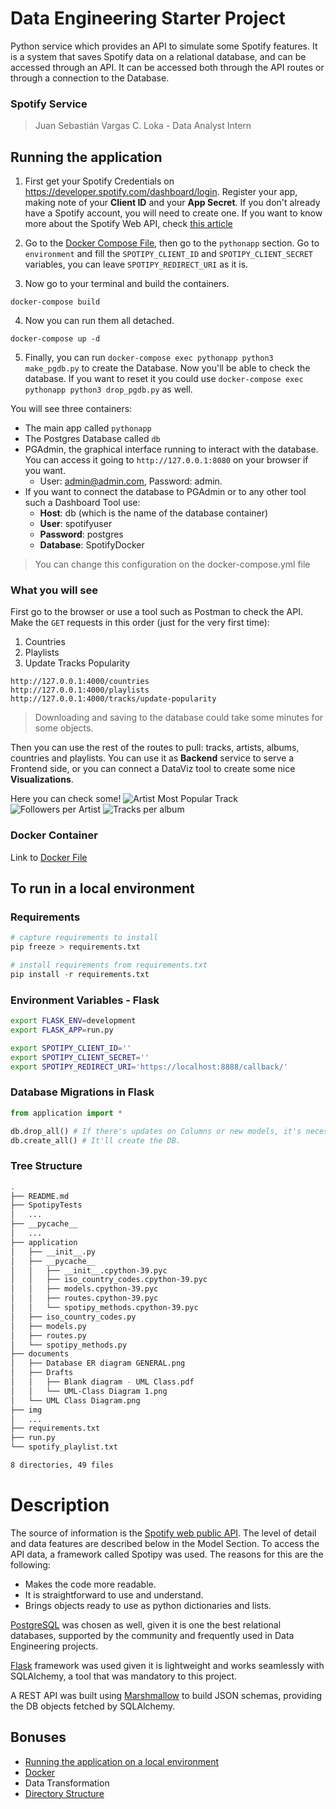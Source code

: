 # Data Engineering Starter Project
Python service which provides an API to simulate some Spotify features. It is a system that saves Spotify data on a relational database, and can be accessed through an API. It can be accessed both through the API routes or through a connection to the Database.

### Spotify Service
> Juan Sebastián Vargas C.
> Loka - Data Analyst Intern

## Running the application 
1. First get your Spotify Credentials on https://developer.spotify.com/dashboard/login. Register your app, making note of your **Client ID** and your **App Secret**. If you don't already have a Spotify account, you will need to create one. If you want to know more about the Spotify Web API, check [this article](https://kaylouisebennett.medium.com/getting-started-with-spotifys-web-api-part-1-cff30c1b23ef)

2. Go to the [Docker Compose File](https://github.com/juansevargasc/SpotifyData/blob/main/docker-compose.yml), then go to the `pythonapp` section. Go to `environment` and fill the `SPOTIPY_CLIENT_ID` and `SPOTIPY_CLIENT_SECRET` variables, you can leave `SPOTIPY_REDIRECT_URI` as it is.

3. Now go to your terminal and build the containers.
   
```docker-compose build```

4. Now you can run them all detached. 

```docker-compose up -d```

5. Finally, you can run 
`docker-compose exec pythonapp python3 make_pgdb.py`
to create the Database. Now you'll be able to check the database. If you want to reset it you could use `docker-compose exec pythonapp python3 drop_pgdb.py` as well.

You will see three containers:
- The main app called `pythonapp`
- The Postgres Database called `db`
- PGAdmin, the graphical interface running to interact with the database. You can access it going to `http://127.0.0.1:8080` on your browser if you want.
  - User: admin@admin.com, Password: admin.
- If you want to connect the database to PGAdmin or to any other tool such a Dashboard Tool use:
  - **Host**: db  (which is the name of the database container)
  - **User**: spotifyuser
  - **Password**: postgres
  - **Database**: SpotifyDocker

> You can change this configuration on the docker-compose.yml file

### What you will see

First go to the browser or use a tool such as Postman to check the API. Make the `GET` requests in this order (just for the very first time):
   1. Countries
   2. Playlists
   3. Update Tracks Popularity
   
```
http://127.0.0.1:4000/countries
http://127.0.0.1:4000/playlists
http://127.0.0.1:4000/tracks/update-popularity
```
> Downloading and saving to the database could take some minutes for some objects.

Then you can use the rest of the routes to pull: tracks, artists, albums, countries and playlists. You can use it as **Backend** service to serve a Frontend side, or you can connect a DataViz tool to create some nice **Visualizations**.

Here you can check some!
![Artist Most Popular Track](https://github.com/juansevargasc/SpotifyData/blob/main/img/Artist%20Most%20Popular%20Track.jpg)
![Followers per Artist](https://github.com/juansevargasc/SpotifyData/blob/main/img/Followers%20per%20Artist.jpg)
![Tracks per album](https://github.com/juansevargasc/SpotifyData/blob/main/img/%23%20Tracks%20per%20Album.jpg)

### Docker Container
Link to [Docker File](Dockerfile)


## To run in a local environment
### Requirements
```python
# capture requirements to install
pip freeze > requirements.txt

# install requirements from requirements.txt
pip install -r requirements.txt
```

### Environment Variables - Flask

```bash
export FLASK_ENV=development
export FLASK_APP=run.py

export SPOTIPY_CLIENT_ID=''
export SPOTIPY_CLIENT_SECRET=''
export SPOTIPY_REDIRECT_URI='https://localhost:8888/callback/'
```

### Database Migrations in Flask
```python
from application import *

db.drop_all() # If there's updates on Columns or new models, it's necessary to drop the DB
db.create_all() # It'll create the DB.
```

### Tree Structure
```bash
.
├── README.md
├── SpotipyTests
│   ...
├── __pycache__
│   ...
├── application
│   ├── __init__.py
│   ├── __pycache__
│   │   ├── __init__.cpython-39.pyc
│   │   ├── iso_country_codes.cpython-39.pyc
│   │   ├── models.cpython-39.pyc
│   │   ├── routes.cpython-39.pyc
│   │   └── spotipy_methods.cpython-39.pyc
│   ├── iso_country_codes.py
│   ├── models.py
│   ├── routes.py
│   └── spotipy_methods.py
├── documents
│   ├── Database ER diagram GENERAL.png
│   ├── Drafts
│   │   ├── Blank diagram - UML Class.pdf
│   │   └── UML-Class Diagram 1.png
│   └── UML Class Diagram.png
├── img
│   ...
├── requirements.txt
├── run.py
└── spotify_playlist.txt

8 directories, 49 files
```

# Description



The source of information is the [Spotify web public API](https://developer.spotify.com/documentation/web-api/). The level of detail and data features are described below in the Model Section. To access the API data, a framework called Spotipy was used. The reasons for this are the following:
- Makes the code more readable.
- It is straightforward to use and understand.
- Brings objects ready to use as python dictionaries and lists.

[PostgreSQL](https://www.postgresql.org) was chosen as well, given it is one the best relational databases, supported by the community and frequently used in Data Engineering projects. 

[Flask](https://flask.palletsprojects.com) framework was used given it is lightweight and works seamlessly with SQLAlchemy, a tool that was mandatory to this project. 

A REST API was built using [Marshmallow](https://flask-marshmallow.readthedocs.io/en/latest/
) to build JSON schemas, providing the DB objects fetched by SQLAlchemy.

## Bonuses
- [Running the application on a local environment](##Running-the-application-on-a-local-environment)
- [Docker](###Docker-Container)
- Data Transformation
- [Directory Structure](###Tree-Structure)
